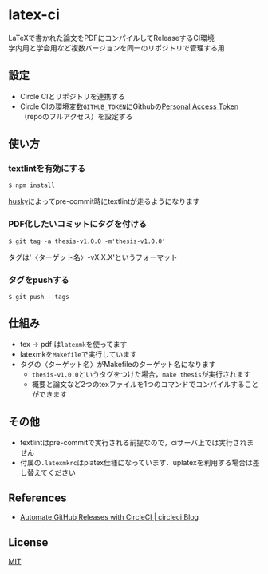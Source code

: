 latex-ci
===

LaTeXで書かれた論文をPDFにコンパイルしてReleaseするCI環境  
学内用と学会用など複数バージョンを同一のリポジトリで管理する用  

設定
---

- Circle CIとリポジトリを連携する
- Circle CIの環境変数`GITHUB_TOKEN`にGithubの[Personal Access Token](https://docs.github.com/en/github/authenticating-to-github/creating-a-personal-access-token)（repoのフルアクセス）を設定する

使い方
---

### textlintを有効にする

`$ npm install`

[husky](https://typicode.github.io/husky/)によってpre-commit時にtextlintが走るようになります

### PDF化したいコミットにタグを付ける

`$ git tag -a thesis-v1.0.0 -m'thesis-v1.0.0'`

タグは'〈ターゲット名〉-vX.X.X'というフォーマット  

### タグをpushする

`$ git push --tags`


仕組み
---

- tex -> pdf は`latexmk`を使ってます
- latexmkを`Makefile`で実行しています
- タグの〈ターゲット名〉がMakefileのターゲット名になります
  - `thesis-v1.0.0`というタグをつけた場合，`make thesis`が実行されます
  - 概要と論文など2つのtexファイルを1つのコマンドでコンパイルすることができます

その他
---

- textlintはpre-commitで実行される前提なので，ciサーバ上では実行されません
- 付属の`.latexmkrc`はplatex仕様になっています．uplatexを利用する場合は差し替えてください

References
---

- [Automate GitHub Releases with CircleCI | circleci Blog](https://docs.github.com/en/github/authenticating-to-github/creating-a-personal-access-token)

License
---

[MIT](https://choosealicense.com/licenses/mit/)
